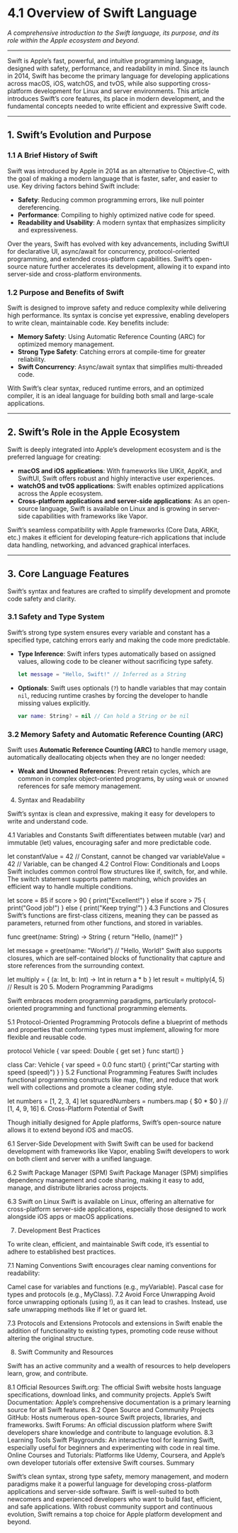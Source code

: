 # **4.1 Overview of Swift Language**

_A comprehensive introduction to the Swift language, its purpose, and its role within the Apple ecosystem and beyond._

---

Swift is Apple’s fast, powerful, and intuitive programming language, designed with safety, performance, and readability in mind. Since its launch in 2014, Swift has become the primary language for developing applications across macOS, iOS, watchOS, and tvOS, while also supporting cross-platform development for Linux and server environments. This article introduces Swift’s core features, its place in modern development, and the fundamental concepts needed to write efficient and expressive Swift code.

---

## 1. **Swift’s Evolution and Purpose**

### 1.1 A Brief History of Swift

Swift was introduced by Apple in 2014 as an alternative to Objective-C, with the goal of making a modern language that is faster, safer, and easier to use. Key driving factors behind Swift include:
- **Safety**: Reducing common programming errors, like null pointer dereferencing.
- **Performance**: Compiling to highly optimized native code for speed.
- **Readability and Usability**: A modern syntax that emphasizes simplicity and expressiveness.

Over the years, Swift has evolved with key advancements, including SwiftUI for declarative UI, async/await for concurrency, protocol-oriented programming, and extended cross-platform capabilities. Swift’s open-source nature further accelerates its development, allowing it to expand into server-side and cross-platform environments.

### 1.2 Purpose and Benefits of Swift

Swift is designed to improve safety and reduce complexity while delivering high performance. Its syntax is concise yet expressive, enabling developers to write clean, maintainable code. Key benefits include:
- **Memory Safety**: Using Automatic Reference Counting (ARC) for optimized memory management.
- **Strong Type Safety**: Catching errors at compile-time for greater reliability.
- **Swift Concurrency**: Async/await syntax that simplifies multi-threaded code.

With Swift’s clear syntax, reduced runtime errors, and an optimized compiler, it is an ideal language for building both small and large-scale applications.

---

## 2. **Swift’s Role in the Apple Ecosystem**

Swift is deeply integrated into Apple’s development ecosystem and is the preferred language for creating:
- **macOS and iOS applications**: With frameworks like UIKit, AppKit, and SwiftUI, Swift offers robust and highly interactive user experiences.
- **watchOS and tvOS applications**: Swift enables optimized applications across the Apple ecosystem.
- **Cross-platform applications and server-side applications**: As an open-source language, Swift is available on Linux and is growing in server-side capabilities with frameworks like Vapor.

Swift’s seamless compatibility with Apple frameworks (Core Data, ARKit, etc.) makes it efficient for developing feature-rich applications that include data handling, networking, and advanced graphical interfaces.

---

## 3. **Core Language Features**

Swift’s syntax and features are crafted to simplify development and promote code safety and clarity.

### 3.1 Safety and Type System

Swift’s strong type system ensures every variable and constant has a specified type, catching errors early and making the code more predictable.

- **Type Inference**: Swift infers types automatically based on assigned values, allowing code to be cleaner without sacrificing type safety.
    ```swift
    let message = "Hello, Swift!" // Inferred as a String
    ```
- **Optionals**: Swift uses optionals (`?`) to handle variables that may contain `nil`, reducing runtime crashes by forcing the developer to handle missing values explicitly.
    ```swift
    var name: String? = nil // Can hold a String or be nil
    ```

### 3.2 Memory Safety and Automatic Reference Counting (ARC)

Swift uses **Automatic Reference Counting (ARC)** to handle memory usage, automatically deallocating objects when they are no longer needed:
- **Weak and Unowned References**: Prevent retain cycles, which are common in complex object-oriented programs, by using `weak` or `unowned` references for safe memory management.

4. Syntax and Readability

Swift’s syntax is clean and expressive, making it easy for developers to write and understand code.

4.1 Variables and Constants
Swift differentiates between mutable (var) and immutable (let) values, encouraging safer and more predictable code.

let constantValue = 42 // Constant, cannot be changed
var variableValue = 42 // Variable, can be changed
4.2 Control Flow: Conditionals and Loops
Swift includes common control flow structures like if, switch, for, and while. The switch statement supports pattern matching, which provides an efficient way to handle multiple conditions.

let score = 85
if score > 90 {
    print("Excellent!")
} else if score > 75 {
    print("Good job!")
} else {
    print("Keep trying!")
}
4.3 Functions and Closures
Swift’s functions are first-class citizens, meaning they can be passed as parameters, returned from other functions, and stored in variables.

func greet(name: String) -> String {
    return "Hello, \(name)!"
}

let message = greet(name: "World") // "Hello, World!"
Swift also supports closures, which are self-contained blocks of functionality that capture and store references from the surrounding context.

let multiply = { (a: Int, b: Int) -> Int in
    return a * b
}
let result = multiply(4, 5) // Result is 20
5. Modern Programming Paradigms

Swift embraces modern programming paradigms, particularly protocol-oriented programming and functional programming elements.

5.1 Protocol-Oriented Programming
Protocols define a blueprint of methods and properties that conforming types must implement, allowing for more flexible and reusable code.

protocol Vehicle {
    var speed: Double { get set }
    func start()
}

class Car: Vehicle {
    var speed = 0.0
    func start() {
        print("Car starting with speed \(speed)")
    }
}
5.2 Functional Programming Features
Swift includes functional programming constructs like map, filter, and reduce that work well with collections and promote a cleaner coding style.

let numbers = [1, 2, 3, 4]
let squaredNumbers = numbers.map { $0 * $0 } // [1, 4, 9, 16]
6. Cross-Platform Potential of Swift

Though initially designed for Apple platforms, Swift’s open-source nature allows it to extend beyond iOS and macOS.

6.1 Server-Side Development with Swift
Swift can be used for backend development with frameworks like Vapor, enabling Swift developers to work on both client and server with a unified language.

6.2 Swift Package Manager (SPM)
Swift Package Manager (SPM) simplifies dependency management and code sharing, making it easy to add, manage, and distribute libraries across projects.

6.3 Swift on Linux
Swift is available on Linux, offering an alternative for cross-platform server-side applications, especially those designed to work alongside iOS apps or macOS applications.

7. Development Best Practices

To write clean, efficient, and maintainable Swift code, it’s essential to adhere to established best practices.

7.1 Naming Conventions
Swift encourages clear naming conventions for readability:

Camel case for variables and functions (e.g., myVariable).
Pascal case for types and protocols (e.g., MyClass).
7.2 Avoid Force Unwrapping
Avoid force unwrapping optionals (using !), as it can lead to crashes. Instead, use safe unwrapping methods like if let or guard let.

7.3 Protocols and Extensions
Protocols and extensions in Swift enable the addition of functionality to existing types, promoting code reuse without altering the original structure.

8. Swift Community and Resources

Swift has an active community and a wealth of resources to help developers learn, grow, and contribute.

8.1 Official Resources
Swift.org: The official Swift website hosts language specifications, download links, and community projects.
Apple’s Swift Documentation: Apple’s comprehensive documentation is a primary learning source for all Swift features.
8.2 Open Source and Community Projects
GitHub: Hosts numerous open-source Swift projects, libraries, and frameworks.
Swift Forums: An official discussion platform where Swift developers share knowledge and contribute to language evolution.
8.3 Learning Tools
Swift Playgrounds: An interactive tool for learning Swift, especially useful for beginners and experimenting with code in real time.
Online Courses and Tutorials: Platforms like Udemy, Coursera, and Apple’s own developer tutorials offer extensive Swift courses.
Summary

Swift’s clean syntax, strong type safety, memory management, and modern paradigms make it a powerful language for developing cross-platform applications and server-side software. Swift is well-suited to both newcomers and experienced developers who want to build fast, efficient, and safe applications. With robust community support and continuous evolution, Swift remains a top choice for Apple platform development and beyond.
